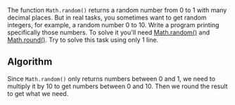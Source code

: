 
The function `Math.random()` returns a random number from 0 to 1 with many decimal places. But in real tasks, you sometimes want to get random integers, for example, a random number 0 to 10. Write a program printing specifically those numbers. To solve it you'll need [Math.random()](https://developer.mozilla.org/en-US/docs/Web/JavaScript/Reference/Global_Objects/Math/random) and [Math.round()](https://developer.mozilla.org/en-US/docs/Web/JavaScript/Reference/Global_Objects/Math/round).
Try to solve this task using only 1 line.

## Algorithm

Since `Math.random()` only returns numbers between 0 and 1, we need to multiply it by 10 to get numbers between 0 and 10. Then we round the result to get what we need.
